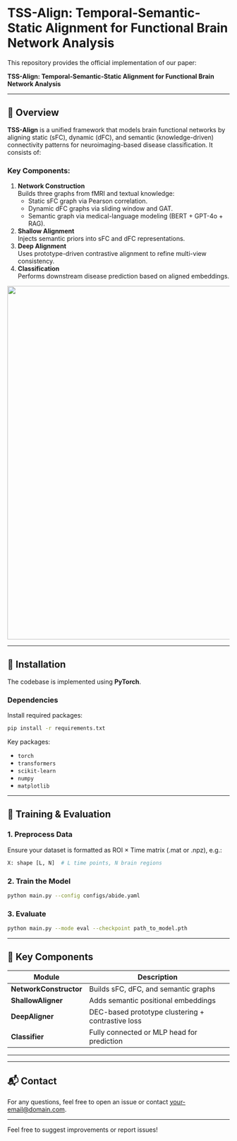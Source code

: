 # TSS-Align: Temporal-Semantic-Static Alignment for Functional Brain Network Analysis

This repository provides the official implementation of our paper:

**TSS-Align: Temporal-Semantic-Static Alignment for Functional Brain Network Analysis**  



---

## 🧠 Overview

**TSS-Align** is a unified framework that models brain functional networks by aligning static (sFC), dynamic (dFC), and semantic (knowledge-driven) connectivity patterns for neuroimaging-based disease classification. It consists of:

### Key Components:
1. **Network Construction**  
   Builds three graphs from fMRI and textual knowledge:
   - Static sFC graph via Pearson correlation.
   - Dynamic dFC graphs via sliding window and GAT.
   - Semantic graph via medical-language modeling (BERT + GPT-4o + RAG).
2. **Shallow Alignment**  
   Injects semantic priors into sFC and dFC representations.
3. **Deep Alignment**  
   Uses prototype-driven contrastive alignment to refine multi-view consistency.
4. **Classification**  
   Performs downstream disease prediction based on aligned embeddings.

<p align="center"> 
  <img src="assets/overview.png" width="800"/> 
</p>

---

## 🔧 Installation

The codebase is implemented using **PyTorch**.

### Dependencies
Install required packages:
```bash
pip install -r requirements.txt
```

Key packages:
- `torch`
- `transformers`
- `scikit-learn`
- `numpy`
- `matplotlib`

---


## 🚀 Training & Evaluation

### 1. Preprocess Data
Ensure your dataset is formatted as ROI × Time matrix (.mat or .npz), e.g.:
```python
X: shape [L, N]  # L time points, N brain regions
```

### 2. Train the Model
```bash
python main.py --config configs/abide.yaml
```

### 3. Evaluate
```bash
python main.py --mode eval --checkpoint path_to_model.pth
```

---

## 🧩 Key Components
| Module              | Description                                        |
|---------------------|----------------------------------------------------|
| **NetworkConstructor** | Builds sFC, dFC, and semantic graphs             |
| **ShallowAligner**     | Adds semantic positional embeddings               |
| **DeepAligner**        | DEC-based prototype clustering + contrastive loss |
| **Classifier**         | Fully connected or MLP head for prediction        |

---



---

## 📬 Contact

For any questions, feel free to open an issue or contact [your-email@domain.com](mailto:your-email@domain.com).

---
Feel free to suggest improvements or report issues!



